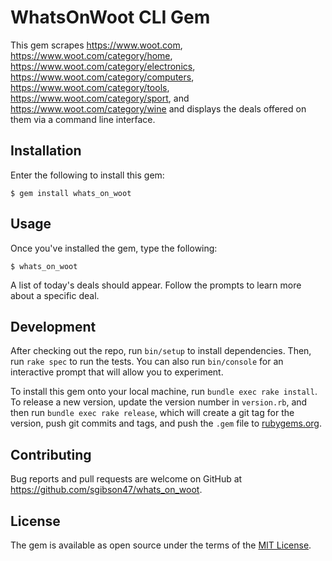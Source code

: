 # WhatsOnWoot CLI Gem

This gem scrapes https://www.woot.com, https://www.woot.com/category/home, https://www.woot.com/category/electronics, https://www.woot.com/category/computers, https://www.woot.com/category/tools, https://www.woot.com/category/sport, and https://www.woot.com/category/wine and displays the deals offered on them via a command line interface.

## Installation

Enter the following to install this gem: 

    $ gem install whats_on_woot

## Usage

Once you've installed the gem, type the following:

    $ whats_on_woot

A list of today's deals should appear. Follow the prompts to learn more about a specific deal. 

## Development

After checking out the repo, run `bin/setup` to install dependencies. Then, run `rake spec` to run the tests. You can also run `bin/console` for an interactive prompt that will allow you to experiment.

To install this gem onto your local machine, run `bundle exec rake install`. To release a new version, update the version number in `version.rb`, and then run `bundle exec rake release`, which will create a git tag for the version, push git commits and tags, and push the `.gem` file to [rubygems.org](https://rubygems.org).

## Contributing

Bug reports and pull requests are welcome on GitHub at https://github.com/sgibson47/whats_on_woot.


## License

The gem is available as open source under the terms of the [MIT License](http://opensource.org/licenses/MIT).

